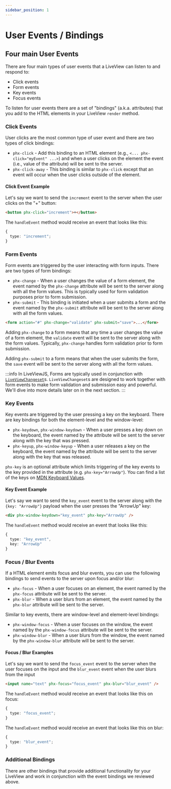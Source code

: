 ```yaml
---
sidebar_position: 1
---
```


# User Events / Bindings

## Four main User Events

There are four main types of user events that a LiveView can listen to and respond to:

- Click events
- Form events
- Key events
- Focus events

To listen for user events there are a set of "bindings" (a.k.a. attributes) that you add to the HTML elements in your
LiveView `render` method.

### Click Events

User clicks are the most common type of user event and there are two types of click bindings:

- `phx-click` - Add this binding to an HTML element (e.g., `<... phx-click="myEvent" ...>`) and when a user clicks on
  the element the event (i.e., value of the attribute) will be sent to the server.
- `phx-click-away` - This binding is similar to `phx-click` except that an event will occur when the user clicks outside
  of the element.

#### Click Event Example

Let's say we want to send the `increment` event to the server when the user clicks on the "+" button:

```html
<button phx-click="increment">+</button>
```

The `handleEvent` method would receive an event that looks like this:

```ts
{
  type: "increment";
}
```

### Form Events

Form events are triggered by the user interacting with form inputs. There are two types of form bindings:

- `phx-change` - When a user changes the value of a form element, the event named by the `phx-change` attribute will be
  sent to the server along with all the form values. This is typically used for form validation purposes prior to form
  submission.
- `phx-submit` - This binding is initiated when a user submits a form and the event named by the `phx-submit` attribute
  will be sent to the server along with all the form values.

```html
<form action="#" phx-change="validate" phx-submit="save">...</form>
```

Adding `phx-change` to a form means that any time a user changes the value of a form element, the `validate` event will
be sent to the server along with the form values. Typically, `phx-change` handles form validation prior to form
submission.

Adding `phx-submit` to a form means that when the user submits the form, the `save` event will be sent to the server
along with all the form values.

:::info In LiveViewJS, Forms are typically used in conjunction with
[`LiveViewChangeset`](/docs/forms-and-changesets/changesets)s. `LiveViewChangeset`s are designed to work together with
form events to make form validation and submission easy and powerful. We'll dive into more details later on in the next
section. :::

### Key Events

Key events are triggered by the user pressing a key on the keyboard. There are key bindings for both the element-level
and the window-level:

- `phx-keydown`, `phx-window-keydown` - When a user presses a key down on the keyboard, the event named by the attribute
  will be sent to the server along with the key that was pressed.
- `phx-keyup`, `phx-window-keyup` - When a user releases a key on the keyboard, the event named by the attribute will be
  sent to the server along with the key that was released.

`phx-key` is an optional attribute which limits triggering of the key events to the key provided in the attribute (e.g.
`phx-key="ArrowUp"`). You can find a list of the keys on
[MDN Keyboard Values](https://developer.mozilla.org/en-US/docs/Web/API/UI_Events/Keyboard_event_key_values).

#### Key Event Example

Let's say we want to send the `key_event` event to the server along with the `{key: "ArrowUp"}` payload when the user
presses the "ArrowUp" key:

```html
<div phx-window-keydown="key_event" phx-key="ArrowUp" />
```

The `handleEvent` method would receive an event that looks like this:

```ts
{
  type: "key_event",
  key: "ArrowUp"
}
```

### Focus / Blur Events

If a HTML element emits focus and blur events, you can use the following bindings to send events to the server upon
focus and/or blur:

- `phx-focus` - When a user focuses on an element, the event named by the `phx-focus` attribute will be sent to the
  server.
- `phx-blur` - When a user blurs from an element, the event named by the `phx-blur` attribute will be sent to the
  server.

Similar to key events, there are window-level and element-level bindings:

- `phx-window-focus` - When a user focuses on the window, the event named by the `phx-window-focus` attribute will be
  sent to the server.
- `phx-window-blur` - When a user blurs from the window, the event named by the `phx-window-blur` attribute will be sent
  to the server.

#### Focus / Blur Examples

Let's say we want to send the `focus_event` event to the server when the user focuses on the input and the `blur_event`
event when the user blurs from the input

```html
<input name="text" phx-focus="focus_event" phx-blur="blur_event" />
```

The `handleEvent` method would receive an event that looks like this on focus:

```ts
{
  type: "focus_event";
}
```

The `handleEvent` method would receive an event that looks like this on blur:

```ts
{
  type: "blur_event";
}
```

### Additional Bindings

There are other bindings that provide additional functionality for your LiveView and work in conjunction with the event
bindings we reviewed above.
